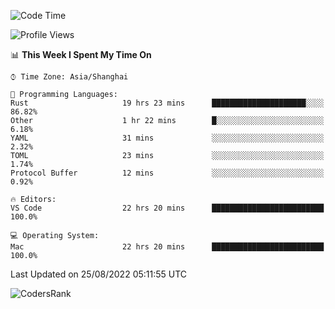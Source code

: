 <!--START_SECTION:waka-->
![Code Time](http://img.shields.io/badge/Code%20Time-1%2C652%20hrs%2036%20mins-blue)

![Profile Views](http://img.shields.io/badge/Profile%20Views-15-blue)

📊 **This Week I Spent My Time On** 

```text
⌚︎ Time Zone: Asia/Shanghai

💬 Programming Languages: 
Rust                     19 hrs 23 mins      █████████████████████░░░░   86.82% 
Other                    1 hr 22 mins        █░░░░░░░░░░░░░░░░░░░░░░░░   6.18% 
YAML                     31 mins             ░░░░░░░░░░░░░░░░░░░░░░░░░   2.32% 
TOML                     23 mins             ░░░░░░░░░░░░░░░░░░░░░░░░░   1.74% 
Protocol Buffer          12 mins             ░░░░░░░░░░░░░░░░░░░░░░░░░   0.92%

🔥 Editors: 
VS Code                  22 hrs 20 mins      █████████████████████████   100.0%

💻 Operating System: 
Mac                      22 hrs 20 mins      █████████████████████████   100.0%

```


 Last Updated on 25/08/2022 05:11:55 UTC
<!--END_SECTION:waka-->

![CodersRank](https://cr-skills-chart-widget.azurewebsites.net/api/api?username=BugenZhao&padding=16&tooltip=true&branding=false&sort-by-score=true&skills=Rust%2C%20Swift%2C%20C%2C%20TypeScript%2C%20Java%2C%20Go%2C%20Dart%2C%20C%2B%2B%2C%20Python%2C%20Assembly%2C%20Shell%2C%20Kotlin)
